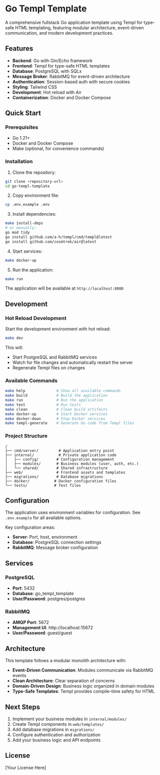 # Go Templ Template

A comprehensive fullstack Go application template using Templ for type-safe HTML templating, featuring modular architecture, event-driven communication, and modern development practices.

## Features

- **Backend**: Go with Gin/Echo framework
- **Frontend**: Templ for type-safe HTML templates
- **Database**: PostgreSQL with SQLx
- **Message Broker**: RabbitMQ for event-driven architecture
- **Authentication**: Session-based auth with secure cookies
- **Styling**: Tailwind CSS
- **Development**: Hot reload with Air
- **Containerization**: Docker and Docker Compose

## Quick Start

### Prerequisites

- Go 1.21+
- Docker and Docker Compose
- Make (optional, for convenience commands)

### Installation

1. Clone the repository:
```bash
git clone <repository-url>
cd go-templ-template
```

2. Copy environment file:
```bash
cp .env.example .env
```

3. Install dependencies:
```bash
make install-deps
# or manually:
go mod tidy
go install github.com/a-h/templ/cmd/templ@latest
go install github.com/cosmtrek/air@latest
```

4. Start services:
```bash
make docker-up
```

5. Run the application:
```bash
make run
```

The application will be available at `http://localhost:8080`

## Development

### Hot Reload Development

Start the development environment with hot reload:

```bash
make dev
```

This will:
- Start PostgreSQL and RabbitMQ services
- Watch for file changes and automatically restart the server
- Regenerate Templ files on changes

### Available Commands

```bash
make help              # Show all available commands
make build             # Build the application
make run               # Run the application
make test              # Run tests
make clean             # Clean build artifacts
make docker-up         # Start Docker services
make docker-down       # Stop Docker services
make templ-generate    # Generate Go code from Templ files
```

### Project Structure

```
/
├── cmd/server/         # Application entry point
├── internal/           # Private application code
│   ├── config/        # Configuration management
│   ├── modules/       # Business modules (user, auth, etc.)
│   └── shared/        # Shared infrastructure
├── web/               # Frontend assets and templates
├── migrations/        # Database migrations
├── docker/           # Docker configuration files
└── tests/            # Test files
```

## Configuration

The application uses environment variables for configuration. See `.env.example` for all available options.

Key configuration areas:
- **Server**: Port, host, environment
- **Database**: PostgreSQL connection settings
- **RabbitMQ**: Message broker configuration

## Services

### PostgreSQL
- **Port**: 5432
- **Database**: go_templ_template
- **User/Password**: postgres/postgres

### RabbitMQ
- **AMQP Port**: 5672
- **Management UI**: http://localhost:15672
- **User/Password**: guest/guest

## Architecture

This template follows a modular monolith architecture with:

- **Event-Driven Communication**: Modules communicate via RabbitMQ events
- **Clean Architecture**: Clear separation of concerns
- **Domain-Driven Design**: Business logic organized in domain modules
- **Type-Safe Templates**: Templ provides compile-time safety for HTML

## Next Steps

1. Implement your business modules in `internal/modules/`
2. Create Templ components in `web/templates/`
3. Add database migrations in `migrations/`
4. Configure authentication and authorization
5. Add your business logic and API endpoints

## License

[Your License Here]